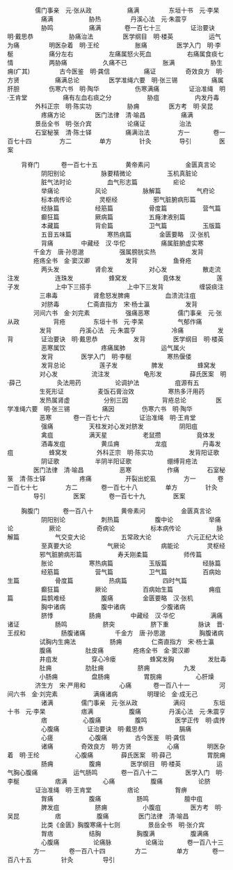 <!-- { "loadSidebar": true } -->
　　 　　 儒门事亲　元·张从政
　　 　　　 痛满
　　 　　 东垣十书　元·李杲
　　 　　　 痛满
　　 　　　 胁热
　　 　　 丹溪心法　元·朱震亨
　　 　　　 胁鸣
　　 　　　 痛满
　　 　 卷一百七十三
　　 　　 证治要诀　明·戴思恭
　　 　　　 胁痛治法
　　 　　 医学纲目　明·楼英
　　 　　　 运气为痛
　　 　　 明医杂着　明·王纶
　　 　　　 胀痛
　　 　　 医学入门　明·李梴
　　 　　　 痛分左右
　　 　　　 左痛属怒火死血
　　 　　　 右痛属食痰七情
　　 　　　 两胁痛
　　 　　　 久痛不已
　　 　　　 胀满
　　 　　　 胁生痈(疒其)
　　 　　 古今医鉴　明·龚信
　　　　　  痛证
　　 　　 奇效良方　明·方贤
　　 　　　 痛满总论
　　 　　 医学准绳六要　明·张三锡　　 　　　 痛属肝胆
　　 　　 伤寒六书　明·陶华
　　 　　　 伤寒满痛
　　 　　 证治准绳　明·王肯堂
　　 　　　 痛有左血右痰之分
　　 　　　 胁疽
　　 　　　 内发丹毒
　　 　　 外科正宗　明·陈实功
　　 　　　 胁痈
　　 　　 医方考　明·吴昆
　　 　　　 疼痛方论
　　 　　 医门法律　清·喻昌
　　 　　　 痛满
　　 　　 景岳全书　明·张介宾
　　 　　　 论痛证
　　　　　  治法
　　 　　 石室秘箓　清·陈士铎
　　　　　  痛满治法
　　　　  方一
　　 　 卷一百七十四
　　　　  方二
　　　　  单方
　　　　  针灸
　　　　  导引
　　　　  医案

　　  背脊门
　　　  卷一百七十五
　　　　  黄帝素问
　　 　　　 金匮真言论
　　 　　　 阴阳别论
　　 　　　 脉要精微论
　　 　　　 玉机真脏论
　　 　　　 脏气法时论
　　 　　　 血气形志篇
　　 　　　 疟论
　　 　　　 举痛论
　　 　　　 风论
　　 　　　 脉解篇
　　 　　　 气府论
　　 　　　 标本病传论
　　　　  灵枢经
　　 　　　 邪气脏腑病形篇
　　 　　　 经脉篇
　　 　　　 经筋篇
　　 　　　 骨度篇
　　 　　　 营气篇
　　 　　　 癫狂篇
　　 　　　 厥病篇
　　 　　　 五癃津液别篇
　　 　　　 本藏篇
　　 　　　 背俞篇
　　 　　　 卫气篇
　　 　　　 玉版篇
　　 　　　 五音五味篇
　　 　　　 寒热病篇
　　　　  金匮要略　汉·张机
　　 　　　 背痛
　　　　  中藏经　汉·华佗
　　 　　　 痛属脏腑虚实寒
　　　　  千金方　唐·孙思邈
　　 　　　 强属膀胱实热
　　 　　　 发背
　　　　  疮疡全书　金·窦汉卿
　　 　　　 发背
　　 　　　 鱼脊疮
　　 　　　 两头发
　　 　　　 肾俞发
　　 　　　 对心发
　　 　　　 散走流注发
　　 　　　 连珠发
　　 　　　 蜂窝发
　　 　　　 竟体发
　　 　　　 莲子发
　　 　　　 上中下三搭手
　　 　　　 上中下三发背
　　 　　　 缠袋痰注
　　　　　  三串毒
　　 　　　 肾愈怒发脾痈
　　 　　　 血溃流注疽
　　 　　　 对脐毒
　　　　  仁斋直指方　宋·杨士瀛
　　 　　　 发背
　　　　  河间六书　金·刘完素
　　 　　　 强痛恶寒
　　　　  儒门事亲　元·张从政
　　　　　  背疮
　　　　  东垣十书　元·李杲
　　　　　  气郁作痛
　　　　　  发背
　　　　  丹溪心法　元·朱震亨
　　 　　　 冷痛
　　　　　  发背
　　　　  证治要诀　明·戴思恭
　　 　　　 发背
　　　　  医学纲目　明·楼英
　　 　　　 恶寒属饮
　　 　　　 疼痛属肺
　　 　　　 运气属火
　　 　　　 发背
　　　　  医学入门　明·李梴
　　 　　　 寒热偃偻
　　 　　　 发背总论
　　　　　  莲子发
　　　　　  脾发
　　　　　  蜂窝发
　　　　　  对心发
　　　　　  流注发
　　　　　  龟形发
　　　　  薛氏医案　明·薛己
　　 　　　 灸法用药
　　　　　  论调护法
　　 　　　 疽源有五
　　　　　  生死形证
　　　　　  麦饭石膏治效
　　　　　  寒热多汗用药
　　　　　  发热属肾虚
　　　　　  分别三因
　　　　　  背疮总论
　　 　　 医学准绳六要　明·张三锡　　　　　  痛因
　　　　  伤寒六书　明·陶华
　　　　　  恶寒
　　　  卷一百七十六
　　 　　 证治准绳　明·王肯堂
　　 　　　 强痛
　　 　　　 天柱发对心发对脐发
　　 　　　 阴阳疽
　　 　　　 禽疽
　　 　　　 满天星
　　 　　　 老鼠攒
　　 　　　 竟体发
　　 　　　 酒毒发疽
　　 　　　 黄瓜痈
　　 　　　 龙疽
　　 　　　 丹毒发疽
　　 　　　 蜂窝发
　　 　　 外科正宗　明·陈实功
　　 　　　 发背阳证歌
　　 　　　 阴证歌
　　 　　　 半阴半阳证歌
　　 　　　 绷缚背疮法
　　　　  医门法律　清·喻昌
　　 　　　 恶寒
　　 　　　 作痛
　　　　  石室秘箓　清·陈士铎
　　　　　  疼痛
　　　　　  开裂出蛇虱
　　　　  方一
　　　  卷一百七十七
　　　　  方二
　　 　 卷一百七十八
　　　　  单方
　　　　  针灸
　　　　  导引
　　　　  医案
　　 　 卷一百七十九
　　　　  医案

　　  胸腹门
　　 　 卷一百八十
　　　　  黄帝素问
　　 　　　 金匮真言论
　　 　　　 阴阳别论
　　 　　　 刺热篇
　　 　　　 腹中论
　　 　　　 举痛论
　　 　　　 厥论
　　 　　　 奇病论
　　 　　　 标本病传论
　　 　　　 脉解篇
　　 　　　 气交变大论
　　 　　　 五常政大论
　　 　　　 六元正纪大论
　　 　　　 至真要大论
　　 　　　 气厥论
　　 　　　 病能论
　　　　  灵枢经
　　　　　  邪气脏腑病形篇
　　 　　　 寿夭刚柔篇
　　 　　　 师传篇
　　 　　　 胀论
　　 　　　 寒热病篇
　　 　　　 玉版篇
　　 　　　 经脉篇
　　 　　　 经筋篇
　　 　　　 营气篇
　　 　　　 卫气篇
　　 　　　 百病始生篇
　　 　　　 骨度篇
　　 　　　 热病篇
　　 　　　 四时气篇
　　 　　　 癫狂篇
　　 　　　 厥论
　　 　　　 百病始生篇
　　 　　　 痈疽篇
　　　　  扁鹊难经
　　 　　　 腹痛
　　 　　 金匮要略　汉·张机
　　 　　　 胸中诸病
　　 　　　 腹中诸病
　　 　　　 少腹诸病
　　 　　　 脐悸
　　 　　　 肠痈
　　 　　 中藏经　汉·华佗
　　 　　　 满痛诸证
　　 　　　 肠鸣
　　 　　　 脐突
　　 　　　 脐下重
　　 　　 脉诀　晋·王叔和
　　 　　　 肠腹诸痛
　　 　　 千金方　唐·孙思邈
　　　　　  胸腹诸病
　　　　　  试胸内生痈法
　　　　　  肠痈
　　 　　 仁斋直指方　宋·杨士瀛
　　　　　  腹痛
　　　　　  肚皮痛
　　 　　 疮疡全书　金·窦汉卿
　　　　　  井疽发
　　　　　  穿心冷瘘
　　　　　  蜂窝发胸
　　　　　  发肚毒
　　　　　  肚痈
　　　　　  肋肚痈
　　　　　  脐痈
　　　　　  九发
　　　　　  小肠痈
　　　　　  盘肠痈
　　　　　  胃脘痈
　　　　　  心肝燥
　　 　　 济生方　宋·严用和
　　　　　  心痛
　　　  卷一百八十一
　　 　　 河间六书　金·刘完素
　　 　　　 满痛诸病
　　 　　 明理论　金·成无己
　　 　　　 诸满
　　　　  儒门事亲　元·张从政
　　 　　　 满闷
　　　　  东垣十书　元·李杲
　　 　　　 痞满
　　 　　　 腹痛
　　　　  丹溪心法　元·朱震亨
　　 　　　 痞
　　 　　　 心腹痛
　　　　　  腹鸣
　　　　  医学正传　明·虞抟
　　 　　　 心腹痛
　　　　  证治要诀　明·戴思恭
　　 　　　 膈痛
　　 　　　 心瘥
　　 　　　 心腹痛
　　　　  古今医鉴　明·龚信
　　 　　　 诸痛
　　　　  奇效良方　明·方贤
　　 　　　 心痛
　　　　  明医杂着　明·王纶
　　 　　　 心腹痛
　　　　  薛氏医案　明·薛己
　　 　　　 胃脘痈
　　 　　　 肠痈
　　 　　　 腹痈
　　 　　 医学纲目　明·楼英
　　 　　　 运气胸心腹痛
　　 　　　 运气肠鸣
　　 　 卷一百八十二
　　　　  医学入门　明·李梴
　　 　　　 痞满
　　 　　　 心痛
　　 　　　 腹痛
　　 　　　 论脐
　　 　　 证治准绳　明·王肯堂
　　 　　　 痞论
　　 　　　 胷痹
　　 　　　 胷痛
　　 　　　 腹痛
　　 　　　 肠鸣
　　 　　　 膻中疽
　　 　　　 脾发疽
　　 　　　 脐痈
　　 　　　 小腹疽
　　 　　 医方考　明·吴昆
　　 　　　 痞
　　 　　　 腹痛
　　 　　 医门法律　清·喻昌
　　 　　　 比类《金匮》胸腹寒痛十七则　　 　　 景岳全书　明·张介宾
　　 　　　 胷痞
　　 　　　 结胸
　　 　　　 胸腹满
　　 　　　 腹满痛
　　 　　　 心腹痛
　　　　　  论痛脉
　　　　　  论痛治
　　 　 卷一百八十三
　　　　  方一
　　 　 卷一百八十四
　　 　　 方二
　　 　　 单方
　　 　 卷一百八十五
　　 　　 针灸
　　 　　 导引
